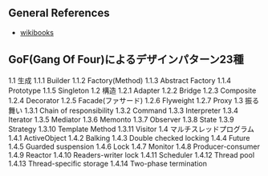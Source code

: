 ## General References
- [wikibooks](https://en.wikibooks.org/wiki/C%2B%2B_Programming/Code/Design_Patterns)

##	GoF(Gang Of Four)によるデザインパターン23種
1.1	生成
  1.1.1 Builder
  1.1.2 Factory(Method)
  1.1.3 Abstract Factory
  1.1.4 Prototype
  1.1.5 Singleton
1.2	構造
  1.2.1 Adapter
  1.2.2 Bridge
  1.2.3 Composite
  1.2.4 Decorator
  1.2.5 Facade(ファサード)
  1.2.6 Flyweight
  1.2.7 Proxy
1.3	振る舞い
  1.3.1 Chain of responsibility
  1.3.2 Command
  1.3.3 Interpreter
  1.3.4 Iterator
  1.3.5 Mediator
  1.3.6 Memonto
  1.3.7 Observer
  1.3.8 State
  1.3.9 Strategy
  1.3.10 Template Method
  1.3.11 Visitor
1.4	マルチスレッドプログラム
  1.4.1 ActiveObject
  1.4.2 Balking
  1.4.3 Double checked locking
  1.4.4 Future
  1.4.5 Guarded suspension
  1.4.6 Lock
  1.4.7 Monitor
  1.4.8 Producer-consumer
  1.4.9 Reactor
  1.4.10 Readers-writer lock
  1.4.11 Scheduler
  1.4.12 Thread pool
  1.4.13 Thread-specific storage
  1.4.14 Two-phase termination

